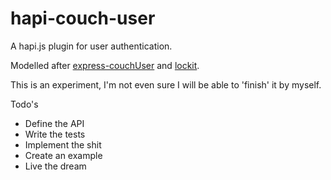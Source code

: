 hapi-couch-user
===============

A hapi.js plugin for user authentication.

Modelled after [express-couchUser](https://github.com/twilson63/express-couchUser) and [lockit](https://github.com/zeMirco/lockit).

This is an experiment, I'm not even sure I will be able to 'finish' it by myself.

Todo's

* Define the API
* Write the tests
* Implement the shit
* Create an example
* Live the dream

